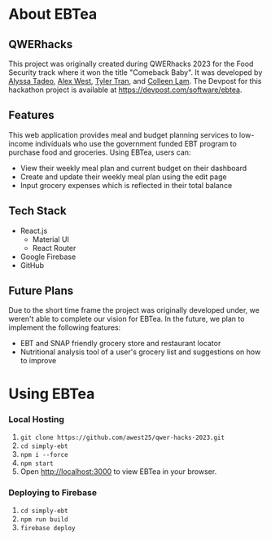 # About EBTea

## QWERhacks
This project was originally created during QWERhacks 2023 for the Food Security track where it won the title "Comeback Baby". It was developed by [Alyssa Tadeo](https://github.com/ajtadeo), [Alex West](https://github.com/awest25), [Tyler Tran](https://github.com/tylerdtran), and [Colleen Lam](https://github.com/colleenhlam). The Devpost for this hackathon project is available at https://devpost.com/software/ebtea.

## Features
This web application provides meal and budget planning services to low-income individuals who use the government funded EBT program to purchase food and groceries. Using EBTea, users can:
* View their weekly meal plan and current budget on their dashboard
* Create and update their weekly meal plan using the edit page
* Input grocery expenses which is reflected in their total balance

## Tech Stack
* React.js
  * Material UI
  * React Router
* Google Firebase
* GitHub

## Future Plans
Due to the short time frame the project was originally developed under, we weren't able to complete our vision for EBTea. In the future, we plan to implement the following features:
* EBT and SNAP friendly grocery store and restaurant locator
* Nutritional analysis tool of a user's grocery list and suggestions on how to improve

# Using EBTea

### Local Hosting
1. `git clone https://github.com/awest25/qwer-hacks-2023.git`
2. `cd simply-ebt`
3. `npm i --force`
4. `npm start` 
5. Open [http://localhost:3000](http://localhost:3000) to view EBTea in your browser.

### Deploying to Firebase
1. `cd simply-ebt`
2. `npm run build`
3. `firebase deploy`

